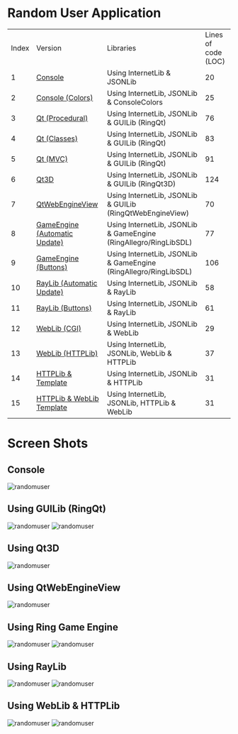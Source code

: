 Random User Application
=======================

<table>
	<tr>
		<td>
			Index
		</td>
		<td>
			Version
		</td>
		<td>
			Libraries
		</td>
		<td>
			Lines of code (LOC)
		</td>
	</tr>
	<tr>
		<td>
			1
		</td>
		<td>
			<a href="https://github.com/ring-lang/ring/blob/master/applications/randomuser/randomuser_console.ring"> Console </a>
		</td>
		<td>
			Using InternetLib & JSONLib
		</td>
		<td>
			20
		</td>
	</tr>
	<tr>
		<td>
			2
		</td>
		<td>
			<a href="https://github.com/ring-lang/ring/blob/master/applications/randomuser/randomuser_consolecolors.ring"> Console (Colors)</a>
		</td>
		<td>
			Using InternetLib, JSONLib & ConsoleColors
		</td>
		<td>
			25
		</td>
	</tr>
	<tr>
		<td>
			3
		</td>
		<td>
			<a href="https://github.com/ring-lang/ring/blob/master/applications/randomuser/randomuser_procedural.ring"> Qt (Procedural) </a>
		</td>
		<td>
			Using InternetLib, JSONLib & GUILib (RingQt)
		</td>
		<td>
			76
		</td>
	</tr>
	<tr>
		<td>
			4
		</td>
		<td>
			<a href="https://github.com/ring-lang/ring/blob/master/applications/randomuser/randomuser.ring"> Qt (Classes) </a>
		</td>
		<td>
			Using InternetLib, JSONLib & GUILib (RingQt)
		</td>
		<td>
			83
		</td>
	</tr>
	<tr>
		<td>
			5
		</td>
		<td>
			<a href="https://github.com/ring-lang/ring/blob/master/applications/randomuser/randomuser_mvc.ring"> Qt (MVC) </a>
		</td>
		<td>
			Using InternetLib, JSONLib & GUILib (RingQt)
		</td>
		<td>
			91
		</td>
	</tr>
	<tr>
		<td>
			6
		</td>
		<td>
			<a href="https://github.com/ring-lang/ring/blob/master/applications/randomuser/randomuser_Qt3D.ring"> Qt3D </a>
		</td>
		<td>
			Using InternetLib, JSONLib & GUILib (RingQt3D)
		</td>
		<td>
			124
		</td>
	</tr>
	<tr>
		<td>
			7
		</td>
		<td>
			<a href="https://github.com/ring-lang/ring/blob/master/applications/randomuser/randomuser_QtWebEngineView.ring"> QtWebEngineView </a>
		</td>
		<td>
			Using InternetLib, JSONLib & GUILib (RingQtWebEngineView)
		</td>
		<td>
			70
		</td>
	</tr>
	<tr>
		<td>
			8
		</td>
		<td>
			<a href="https://github.com/ring-lang/ring/blob/master/applications/randomuser/randomuser_gameengine.ring"> GameEngine (Automatic Update) </a>
		</td>
		<td>
			Using InternetLib, JSONLib & GameEngine (RingAllegro/RingLibSDL)
		</td>
		<td>
			77
		</td>
	</tr>
	<tr>
		<td>
			9
		</td>
		<td>
			<a href="https://github.com/ring-lang/ring/blob/master/applications/randomuser/randomuser_gameenginebuttons.ring"> GameEngine (Buttons)</a>
		</td>
		<td>
			Using InternetLib, JSONLib & GameEngine (RingAllegro/RingLibSDL)
		</td>
		<td>
			106
		</td>
	</tr>
	<tr>
		<td>
			10
		</td>
		<td>
			<a href="https://github.com/ring-lang/ring/blob/master/applications/randomuser/randomuser_raylib.ring"> RayLib (Automatic Update)</a>
		</td>
		<td>
			Using InternetLib, JSONLib & RayLib
		</td>
		<td>
			58
		</td>
	</tr>
	<tr>
		<td>
			11
		</td>
		<td>
			<a href="https://github.com/ring-lang/ring/blob/master/applications/randomuser/randomuser_raylibbuttons.ring"> RayLib (Buttons)</a>
		</td>
		<td>
			Using InternetLib, JSONLib & RayLib
		</td>
		<td>
			61
		</td>
	</tr>
	<tr>
		<td>
			12
		</td>
		<td>
			<a href="https://github.com/ring-lang/ring/blob/master/applications/randomuser/randomuser_weblib.ring"> WebLib (CGI)</a>
		</td>
		<td>
			Using InternetLib, JSONLib & WebLib
		</td>
		<td>
			29
		</td>
	</tr>
	<tr>
		<td>
			13
		</td>
		<td>
			<a href="https://github.com/ring-lang/ring/blob/master/applications/randomuser/randomuser_httplib.ring"> WebLib (HTTPLib) </a>
		</td>
		<td>
			Using InternetLib, JSONLib, WebLib & HTTPLib
		</td>
		<td>
			37
		</td>
	</tr>
	<tr>
		<td>
			14
		</td>
		<td>
			<a href="https://github.com/ring-lang/ring/blob/master/applications/randomuser/randomuser_httplibtemplate.ring"> HTTPLib & Template </a>
		</td>
		<td>
			Using InternetLib, JSONLib & HTTPLib
		</td>
		<td>
			31
		</td>
	</tr>
	<tr>
		<td>
			15
		</td>
		<td>
			<a href="https://github.com/ring-lang/ring/blob/master/applications/randomuser/randomuser_httplibweblibtemplate.ring"> HTTPLib & WebLib Template </a>
		</td>
		<td>
			Using InternetLib, JSONLib, HTTPLib & WebLib
		</td>
		<td>
			31
		</td>
	</tr>
</table>

# Screen Shots

## Console

![randomuser](https://raw.githubusercontent.com/ring-lang/ring/master/applications/randomuser/images/randomuser_consolecolors.png)

## Using GUILib (RingQt)

![randomuser](https://raw.githubusercontent.com/ring-lang/ring/master/applications/randomuser/images/user_male.png)
![randomuser](https://raw.githubusercontent.com/ring-lang/ring/master/applications/randomuser/images/user_female.png)

## Using Qt3D

![randomuser](https://raw.githubusercontent.com/ring-lang/ring/master/applications/randomuser/images/randomuser_qt3d.png)

## Using QtWebEngineView

![randomuser](https://raw.githubusercontent.com/ring-lang/ring/master/applications/randomuser/images/randomuser_qtweb.png)

## Using Ring Game Engine 

![randomuser](https://raw.githubusercontent.com/ring-lang/ring/master/applications/randomuser/images/randomuser_gamelib.png)
![randomuser](https://raw.githubusercontent.com/ring-lang/ring/master/applications/randomuser/images/randomuser_gamelibbuttons.png)

## Using RayLib 

![randomuser](https://raw.githubusercontent.com/ring-lang/ring/master/applications/randomuser/images/randomuser_raylib.png)
![randomuser](https://raw.githubusercontent.com/ring-lang/ring/master/applications/randomuser/images/randomuser_raylibbuttons.png)

## Using WebLib & HTTPLib 

![randomuser](https://raw.githubusercontent.com/ring-lang/ring/master/applications/randomuser/images/randomuser_weblib.png)
![randomuser](https://raw.githubusercontent.com/ring-lang/ring/master/applications/randomuser/images/randomuser_httplibtemplate.png)